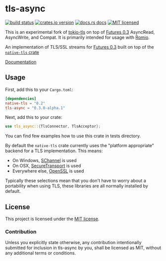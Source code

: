 # tls-async

[![build status][travis-badge]][travis-url]
[![crates.io version][crates-badge]][crates-url]
[![docs.rs docs][docs-badge]][docs-url]
[![MIT licensed][mit-badge]][mit-url]

This is an experimental fork of [tokio-tls](https://github.com/tokio-rs/tokio/tree/master/tokio-tls) on top of [Futures 0.3](https://github.com/rust-lang-nursery/futures-rs) AsyncRead, AsyncWrite, and Compat. It is primarily intended for usage with [Romio](https://github.com/withoutboats/romio).

An implementation of TLS/SSL streams for [Futures 0.3](https://github.com/rust-lang-nursery/futures-rs) built on top of the [`native-tls`
crate]

[Documentation](https://docs.rs/tls-async/0.3.0-alpha.1/)

[`native-tls` crate]: https://github.com/sfackler/rust-native-tls

[travis-badge]: https://img.shields.io/travis/dbcfd/tls-async/master.svg?style=flat-square
[travis-url]: https://travis-ci.org/dbcfd/tls-async
[crates-badge]: https://img.shields.io/crates/v/tls-async.svg?style=flat-square
[crates-url]: https://crates.io/crates/tls-async
[docs-badge]: https://img.shields.io/badge/docs.rs-latest-blue.svg?style=flat-square
[docs-url]: https://docs.rs/tls-async
[mit-badge]: https://img.shields.io/badge/license-MIT-blue.svg?style=flat-square
[mit-url]: LICENSE-MIT

## Usage

First, add this to your `Cargo.toml`:

```toml
[dependencies]
native-tls = "0.2"
tls-async = "0.3.0-alpha.1"
```

Next, add this to your crate:

```rust
use tls_async::{TlsConnector, TlsAcceptor};
```

You can find few examples how to use this crate in tests directory.

By default the `native-tls` crate currently uses the "platform appropriate"
backend for a TLS implementation. This means:

* On Windows, [SChannel] is used
* On OSX, [SecureTransport] is used
* Everywhere else, [OpenSSL] is used

[SChannel]: https://msdn.microsoft.com/en-us/library/windows/desktop/aa380123%28v=vs.85%29.aspx?f=255&MSPPError=-2147217396
[SecureTransport]: https://developer.apple.com/reference/security/1654508-secure_transport
[OpenSSL]: https://www.openssl.org/

Typically these selections mean that you don't have to worry about a portability
when using TLS, these libraries are all normally installed by default.

## License

This project is licensed under the [MIT license](./LICENSE).

### Contribution

Unless you explicitly state otherwise, any contribution intentionally submitted
for inclusion in tls-async by you, shall be licensed as MIT, without any additional
terms or conditions.
